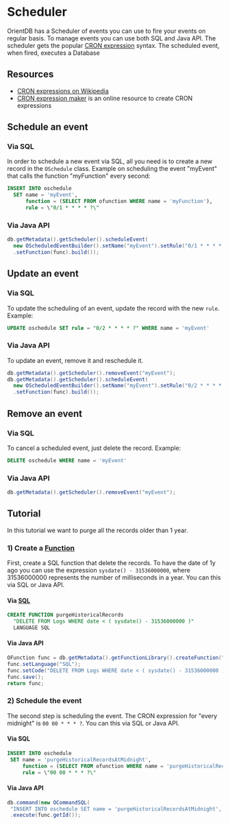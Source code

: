 # Scheduler

OrientDB has a Scheduler of events you can use to fire your events on regular basis. To manage events you can use both SQL and Java API. The scheduler gets the popular [CRON expression](https://en.wikipedia.org/wiki/Cron#CRON_expression) syntax. The scheduled event, when fired, executes a Database 

## Resources
- [CRON expressions on Wikipedia](https://en.wikipedia.org/wiki/Cron#CRON_expression)
- [CRON expression maker](http://www.cronmaker.com/) is an online resource to create CRON expressions

## Schedule an event

### Via SQL

In order to schedule a new event via SQL, all you need is to create a new record in the `OSchedule` class. Example on scheduling the event "myEvent" that calls the function "myFunction" every second:

```sql
INSERT INTO oschedule
  SET name = 'myEvent',
      function = (SELECT FROM ofunction WHERE name = 'myFunction'),
      rule = \"0/1 * * * * ?\"
```

### Via Java API
```java
db.getMetadata().getScheduler().scheduleEvent(
  new OScheduledEventBuilder().setName("myEvent").setRule("0/1 * * * * ?")
  .setFunction(func).build());
```
## Update an event

### Via SQL

To update the scheduling of an event, update the record with the new `rule`. Example:

```sql
UPDATE oschedule SET rule = "0/2 * * * * ?" WHERE name = 'myEvent'
```

### Via Java API

To update an event, remove it and reschedule it.

```java
db.getMetadata().getScheduler().removeEvent("myEvent");
db.getMetadata().getScheduler().scheduleEvent(
  new OScheduledEventBuilder().setName("myEvent").setRule("0/2 * * * * ?")
  .setFunction(func).build());
```

## Remove an event

### Via SQL

To cancel a scheduled event, just delete the record. Example:

```sql
DELETE oschedule WHERE name = 'myEvent'
```

### Via Java API

```java
db.getMetadata().getScheduler().removeEvent("myEvent");
```

## Tutorial

In this tutorial we want to purge all the records older than 1 year. 

### 1) Create a [Function](Functions-Creation.md)
First, create a SQL function that delete the records. To have the date of 1y ago you can use the expression `sysdate() - 31536000000`, where 31536000000 represents the number of milliseconds in a year.  You can this via SQL or Java API.

#### Via [SQL](SQL-Create-Function.md)
```sql
CREATE FUNCTION purgeHistoricalRecords
  "DELETE FROM Logs WHERE date < ( sysdate() - 31536000000 )"
  LANGUAGE SQL 
```

#### Via Java API
```java
OFunction func = db.getMetadata().getFunctionLibrary().createFunction("purgeHistoricalRecords");
func.setLanguage("SQL");
func.setCode("DELETE FROM Logs WHERE date < ( sysdate() - 31536000000 )");
func.save();
return func;
```

### 2) Schedule the event

The second step is scheduling the event. The CRON expression for "every midnight" is `00 00 * * * ?`. You can this via SQL or Java API.

#### Via SQL

```sql
INSERT INTO oschedule
 SET name = 'purgeHistoricalRecordsAtMidnight',
     function = (SELECT FROM ofunction WHERE name = 'purgeHistoricalRecords'),
     rule = \"00 00 * * * ?\"
```

#### Via Java API
```java
db.command(new OCommandSQL(
 "INSERT INTO oschedule SET name = 'purgeHistoricalRecordsAtMidnight', function = ?, rule = \"00 00 * * * ?\""))
 .execute(func.getId());
```

